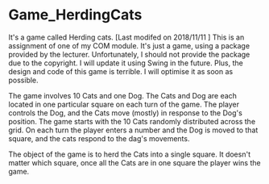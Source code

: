 # Game_HerdingCats
It's a game called Herding cats. [Last modifed on 2018/11/11 ]
This is an assignment of one of my COM module. It's just a game, using a package 
provided by the lecturer. Unfortunately, I should not provide the package due to the 
copyright. I will update it using Swing in the future. Plus, the design and code 
of this game is terrible. I will optimise it as soon as possible.

The game involves 10 Cats and one Dog. The Cats and Dog are each located
in one particular square on each turn of the game. The player controls the Dog,
and the Cats move (mostly) in response to the Dog's position.
The game starts with the 10 Cats randomly distributed across the grid. On
each turn the player enters a number and the Dog is moved to that square, and the 
cats respond to the dag's movements.

The object of the game is to herd the Cats into a single square. It doesn't
matter which square, once all the Cats are in one square the player wins the
game.
